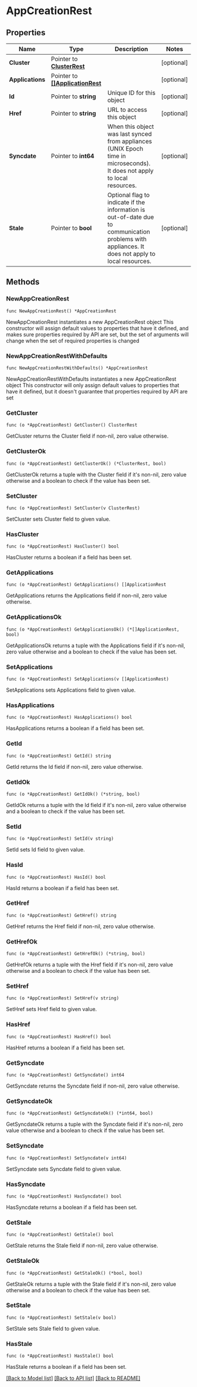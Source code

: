 # AppCreationRest

## Properties

Name | Type | Description | Notes
------------ | ------------- | ------------- | -------------
**Cluster** | Pointer to [**ClusterRest**](ClusterRest.md) |  | [optional] 
**Applications** | Pointer to [**[]ApplicationRest**](ApplicationRest.md) |  | [optional] 
**Id** | Pointer to **string** | Unique ID for this object | [optional] 
**Href** | Pointer to **string** | URL to access this object | [optional] 
**Syncdate** | Pointer to **int64** | When this object was last synced from appliances (UNIX Epoch time in microseconds). It does not apply to local resources. | [optional] 
**Stale** | Pointer to **bool** | Optional flag to indicate if the information is out-of-date due to communication problems with appliances. It does not apply to local resources. | [optional] 

## Methods

### NewAppCreationRest

`func NewAppCreationRest() *AppCreationRest`

NewAppCreationRest instantiates a new AppCreationRest object
This constructor will assign default values to properties that have it defined,
and makes sure properties required by API are set, but the set of arguments
will change when the set of required properties is changed

### NewAppCreationRestWithDefaults

`func NewAppCreationRestWithDefaults() *AppCreationRest`

NewAppCreationRestWithDefaults instantiates a new AppCreationRest object
This constructor will only assign default values to properties that have it defined,
but it doesn't guarantee that properties required by API are set

### GetCluster

`func (o *AppCreationRest) GetCluster() ClusterRest`

GetCluster returns the Cluster field if non-nil, zero value otherwise.

### GetClusterOk

`func (o *AppCreationRest) GetClusterOk() (*ClusterRest, bool)`

GetClusterOk returns a tuple with the Cluster field if it's non-nil, zero value otherwise
and a boolean to check if the value has been set.

### SetCluster

`func (o *AppCreationRest) SetCluster(v ClusterRest)`

SetCluster sets Cluster field to given value.

### HasCluster

`func (o *AppCreationRest) HasCluster() bool`

HasCluster returns a boolean if a field has been set.

### GetApplications

`func (o *AppCreationRest) GetApplications() []ApplicationRest`

GetApplications returns the Applications field if non-nil, zero value otherwise.

### GetApplicationsOk

`func (o *AppCreationRest) GetApplicationsOk() (*[]ApplicationRest, bool)`

GetApplicationsOk returns a tuple with the Applications field if it's non-nil, zero value otherwise
and a boolean to check if the value has been set.

### SetApplications

`func (o *AppCreationRest) SetApplications(v []ApplicationRest)`

SetApplications sets Applications field to given value.

### HasApplications

`func (o *AppCreationRest) HasApplications() bool`

HasApplications returns a boolean if a field has been set.

### GetId

`func (o *AppCreationRest) GetId() string`

GetId returns the Id field if non-nil, zero value otherwise.

### GetIdOk

`func (o *AppCreationRest) GetIdOk() (*string, bool)`

GetIdOk returns a tuple with the Id field if it's non-nil, zero value otherwise
and a boolean to check if the value has been set.

### SetId

`func (o *AppCreationRest) SetId(v string)`

SetId sets Id field to given value.

### HasId

`func (o *AppCreationRest) HasId() bool`

HasId returns a boolean if a field has been set.

### GetHref

`func (o *AppCreationRest) GetHref() string`

GetHref returns the Href field if non-nil, zero value otherwise.

### GetHrefOk

`func (o *AppCreationRest) GetHrefOk() (*string, bool)`

GetHrefOk returns a tuple with the Href field if it's non-nil, zero value otherwise
and a boolean to check if the value has been set.

### SetHref

`func (o *AppCreationRest) SetHref(v string)`

SetHref sets Href field to given value.

### HasHref

`func (o *AppCreationRest) HasHref() bool`

HasHref returns a boolean if a field has been set.

### GetSyncdate

`func (o *AppCreationRest) GetSyncdate() int64`

GetSyncdate returns the Syncdate field if non-nil, zero value otherwise.

### GetSyncdateOk

`func (o *AppCreationRest) GetSyncdateOk() (*int64, bool)`

GetSyncdateOk returns a tuple with the Syncdate field if it's non-nil, zero value otherwise
and a boolean to check if the value has been set.

### SetSyncdate

`func (o *AppCreationRest) SetSyncdate(v int64)`

SetSyncdate sets Syncdate field to given value.

### HasSyncdate

`func (o *AppCreationRest) HasSyncdate() bool`

HasSyncdate returns a boolean if a field has been set.

### GetStale

`func (o *AppCreationRest) GetStale() bool`

GetStale returns the Stale field if non-nil, zero value otherwise.

### GetStaleOk

`func (o *AppCreationRest) GetStaleOk() (*bool, bool)`

GetStaleOk returns a tuple with the Stale field if it's non-nil, zero value otherwise
and a boolean to check if the value has been set.

### SetStale

`func (o *AppCreationRest) SetStale(v bool)`

SetStale sets Stale field to given value.

### HasStale

`func (o *AppCreationRest) HasStale() bool`

HasStale returns a boolean if a field has been set.


[[Back to Model list]](../README.md#documentation-for-models) [[Back to API list]](../README.md#documentation-for-api-endpoints) [[Back to README]](../README.md)


